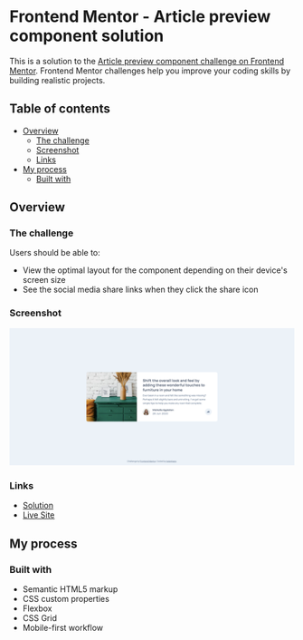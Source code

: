 # Frontend Mentor - Article preview component solution

This is a solution to the [Article preview component challenge on Frontend Mentor](https://www.frontendmentor.io/challenges/article-preview-component-dYBN_pYFT). Frontend Mentor challenges help you improve your coding skills by building realistic projects.

## Table of contents

- [Overview](#overview)
  - [The challenge](#the-challenge)
  - [Screenshot](#screenshot)
  - [Links](#links)
- [My process](#my-process)
  - [Built with](#built-with)

## Overview

### The challenge

Users should be able to:

- View the optimal layout for the component depending on their device's screen size
- See the social media share links when they click the share icon

### Screenshot

![](./images/screenshot.png)

### Links

- [Solution](https://github.com/helenhapp/helenhapp.github.io/tree/main/frontend-mentor/newbie/article-preview-component-master)
- [Live Site](https://helenhapp.github.io/frontend-mentor/newbie/article-preview-component-master/index.html)

## My process

### Built with

- Semantic HTML5 markup
- CSS custom properties
- Flexbox
- CSS Grid
- Mobile-first workflow
